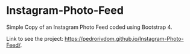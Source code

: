 # Instagram-Photo-Feed
Simple Copy of an Instagram Photo Feed coded using Bootstrap 4.

Link to see the project: https://pedrorivdom.github.io/Instagram-Photo-Feed/.
